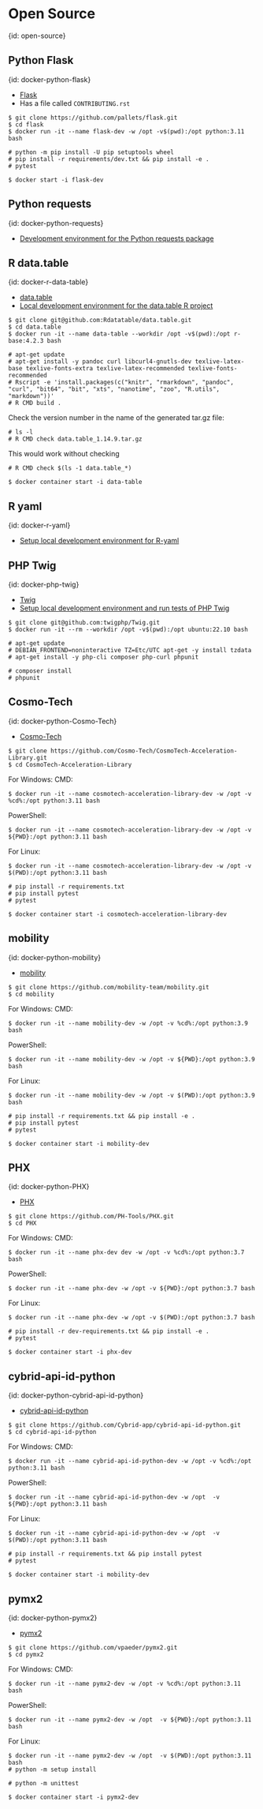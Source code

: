 # Open Source
{id: open-source}


## Python Flask
{id: docker-python-flask}


* [Flask](https://github.com/pallets/flask)
* Has a file called `CONTRIBUTING.rst`

```
$ git clone https://github.com/pallets/flask.git
$ cd flask
$ docker run -it --name flask-dev -w /opt -v$(pwd):/opt python:3.11 bash

# python -m pip install -U pip setuptools wheel
# pip install -r requirements/dev.txt && pip install -e .
# pytest
```

```
$ docker start -i flask-dev
```

## Python requests
{id: docker-python-requests}

* [Development environment for the Python requests package](https://dev.to/szabgab/development-environment-for-the-python-requests-package-eae)

## R data.table
{id: docker-r-data-table}

* [data.table]()
* [Local development environment for the data.table R project](https://dev.to/szabgab/local-development-environment-for-the-datatable-r-project-5fhb)

```
$ git clone git@github.com:Rdatatable/data.table.git
$ cd data.table
$ docker run -it --name data-table --workdir /opt -v$(pwd):/opt r-base:4.2.3 bash

# apt-get update
# apt-get install -y pandoc curl libcurl4-gnutls-dev texlive-latex-base texlive-fonts-extra texlive-latex-recommended texlive-fonts-recommended
# Rscript -e 'install.packages(c("knitr", "rmarkdown", "pandoc", "curl", "bit64", "bit", "xts", "nanotime", "zoo", "R.utils", "markdown"))'
# R CMD build .
```

Check the version number in the name of the generated tar.gz file:

```
# ls -l
# R CMD check data.table_1.14.9.tar.gz
```

This would work without checking

```
# R CMD check $(ls -1 data.table_*)
```


```
$ docker container start -i data-table
```

## R yaml
{id: docker-r-yaml}

* [Setup local development environment for R-yaml](https://dev.to/szabgab/setup-local-development-environment-for-r-yaml-5ejc)


## PHP Twig
{id: docker-php-twig}

* [Twig](https://github.com/twigphp/Twig)
* [Setup local development environment and run tests of PHP Twig](https://dev.to/szabgab/setup-local-development-environment-and-run-tests-of-php-twig-34d3)

```
$ git clone git@github.com:twigphp/Twig.git
$ docker run -it --rm --workdir /opt -v$(pwd):/opt ubuntu:22.10 bash

# apt-get update
# DEBIAN_FRONTEND=noninteractive TZ=Etc/UTC apt-get -y install tzdata
# apt-get install -y php-cli composer php-curl phpunit

# composer install
# phpunit
```

## Cosmo-Tech
{id: docker-python-Cosmo-Tech}


* [Cosmo-Tech](https://github.com/Cosmo-Tech/CosmoTech-Acceleration-Library)

```
$ git clone https://github.com/Cosmo-Tech/CosmoTech-Acceleration-Library.git
$ cd CosmoTech-Acceleration-Library
```
For Windows:
CMD:
```
$ docker run -it --name cosmotech-acceleration-library-dev -w /opt -v %cd%:/opt python:3.11 bash
```
PowerShell:
```
$ docker run -it --name cosmotech-acceleration-library-dev -w /opt -v ${PWD}:/opt python:3.11 bash
```
For Linux:
```
$ docker run -it --name cosmotech-acceleration-library-dev -w /opt -v $(PWD):/opt python:3.11 bash
```
```
# pip install -r requirements.txt
# pip install pytest
# pytest
```

```
$ docker container start -i cosmotech-acceleration-library-dev
```

## mobility
{id: docker-python-mobility}


* [mobility](https://github.com/mobility-team/mobility)

```
$ git clone https://github.com/mobility-team/mobility.git
$ cd mobility
```
For Windows:
CMD:
```
$ docker run -it --name mobility-dev -w /opt -v %cd%:/opt python:3.9 bash
```
PowerShell:
```
$ docker run -it --name mobility-dev -w /opt -v ${PWD}:/opt python:3.9 bash
```
For Linux:
```
$ docker run -it --name mobility-dev -w /opt -v $(PWD):/opt python:3.9 bash
```
```
# pip install -r requirements.txt && pip install -e .
# pip install pytest
# pytest
```

```
$ docker container start -i mobility-dev
```

## PHX
{id: docker-python-PHX}


* [PHX](https://github.com/PH-Tools/PHX)

```
$ git clone https://github.com/PH-Tools/PHX.git
$ cd PHX
```
For Windows:
CMD:
```
$ docker run -it --name phx-dev dev -w /opt -v %cd%:/opt python:3.7 bash
```
PowerShell:
```
$ docker run -it --name phx-dev -w /opt -v ${PWD}:/opt python:3.7 bash 
```
For Linux:
```
$ docker run -it --name phx-dev -w /opt -v $(PWD):/opt python:3.7 bash
```
```
# pip install -r dev-requirements.txt && pip install -e . 
# pytest
```

```
$ docker container start -i phx-dev 
```

## cybrid-api-id-python
{id: docker-python-cybrid-api-id-python}


* [cybrid-api-id-python](https://github.com/Cybrid-app/cybrid-api-id-python)

```
$ git clone https://github.com/Cybrid-app/cybrid-api-id-python.git
$ cd cybrid-api-id-python
```
For Windows:
CMD:
```
$ docker run -it --name cybrid-api-id-python-dev -w /opt -v %cd%:/opt python:3.11 bash
```
PowerShell:
```
$ docker run -it --name cybrid-api-id-python-dev -w /opt  -v ${PWD}:/opt python:3.11 bash
```
For Linux:
```
$ docker run -it --name cybrid-api-id-python-dev -w /opt  -v $(PWD):/opt python:3.11 bash
```
```
# pip install -r requirements.txt && pip install pytest
# pytest
```

```
$ docker container start -i mobility-dev
```

## pymx2
{id: docker-python-pymx2}


* [pymx2](https://github.com/vpaeder/pymx2)

```
$ git clone https://github.com/vpaeder/pymx2.git
$ cd pymx2
```
For Windows:
CMD:
```
$ docker run -it --name pymx2-dev -w /opt -v %cd%:/opt python:3.11 bash
```
PowerShell:
```
$ docker run -it --name pymx2-dev -w /opt  -v ${PWD}:/opt python:3.11 bash
```
For Linux:
```
$ docker run -it --name pymx2-dev -w /opt  -v $(PWD):/opt python:3.11 bash
# python -m setup install
```
```
# python -m unittest
```

```
$ docker container start -i pymx2-dev
```




